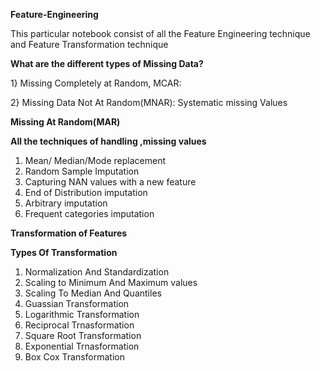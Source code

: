 **Feature-Engineering**

This particular notebook consist of all the Feature Engineering technique and Feature Transformation technique

**What are the different types of Missing Data?**

1} Missing Completely at Random, MCAR:

2} Missing Data Not At Random(MNAR): Systematic missing Values

**Missing At Random(MAR)**

**All the techniques of handling ,missing values**

1. Mean/ Median/Mode replacement
2. Random Sample Imputation
3. Capturing NAN values with a new feature
4. End of Distribution imputation
5. Arbitrary imputation
6. Frequent categories imputation

**Transformation of Features**

**Types Of Transformation**

1. Normalization And Standardization
2. Scaling to Minimum And Maximum values
3. Scaling To Median And Quantiles
4. Guassian Transformation
5. Logarithmic Transformation
6. Reciprocal Trnasformation
7. Square Root Transformation
8. Exponential Trnasformation
9. Box Cox Transformation








